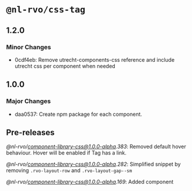 # `@nl-rvo/css-tag`

## 1.2.0

### Minor Changes

- 0cdf4eb: Remove utrecht-components-css reference and include utrecht css per component when needed

## 1.0.0

### Major Changes

- daa0537: Create npm package for each component.

## Pre-releases

_@nl-rvo/component-library-css@1.0.0-alpha.383_:
Removed default hover behaviour. Hover will be enabled if Tag has a link.

_@nl-rvo/component-library-css@1.0.0-alpha.282_:
Simplified snippet by removing `.rvo-layout-row` and `.rvo-layout-gap--sm`

_@nl-rvo/component-library-css@1.0.0-alpha.169_:
Added component

